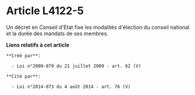 # Article L4122-5

Un décret en Conseil d'Etat fixe les modalités d'élection du conseil national et la durée des mandats de ses membres.

**Liens relatifs à cet article**

	**Créé par**:

	  - Loi n°2009-879 du 21 juillet 2009 - art. 62 (V)

	**Cité par**:

	  - Loi n°2014-873 du 4 août 2014 - art. 76 (V)
